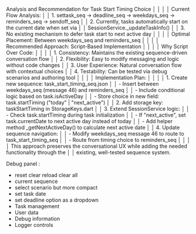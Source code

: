 Analysis and Recommendation for Task Start Timing Choice                                        │
     │                                                                                                 │
     │ Current Flow Analysis:                                                                          │
     │ 1. settask_seq → deadline_seq → weekdays_seq → reminders_seq → sendoff_seq                      │
     │ 2. Currently, tasks automatically start on the current date when set via                        │
     │ SessionService._updateTaskInfo()                                                                │
     │ 3. No existing mechanism to defer task start to next active day                                 │
     │                                                                                                 │
     │ Optimal Placement: Between weekdays_seq and reminders_seq                                       │
     │                                                                                                 │
     │ Recommended Approach: Script-Based Implementation                                               │
     │                                                                                                 │
     │ Why Script Over Code:                                                                           │
     │                                                                                                 │
     │ 1. Consistency: Maintains the existing sequence-driven conversation flow                        │
     │ 2. Flexibility: Easy to modify messaging and logic without code changes                         │
     │ 3. User Experience: Natural conversation flow with contextual choices                           │
     │ 4. Testability: Can be tested via debug scenarios and authoring tool                            │
     │                                                                                                 │
     │ Implementation Plan:                                                                            │
     │                                                                                                 │
     │ 1. Create new sequence: task_start_timing_seq.json                                              │
     │   - Insert between weekdays_seq (message 46) and reminders_seq                                  │
     │   - Include conditional logic based on task.isActiveDay                                         │
     │   - Store choice in new field: task.startTiming ("today" | "next_active")                       │
     │ 2. Add storage key: taskStartTiming in StorageKeys.dart                                         │
     │ 3. Extend SessionService logic:                                                                 │
     │   - Check task.startTiming during task initialization                                           │
     │   - If "next_active", set task.currentDate to next active day instead of today                  │
     │   - Add helper method _getNextActiveDay() to calculate next active date                         │
     │ 4. Update sequence navigation:                                                                  │
     │   - Modify weekdays_seq message 46 to route to task_start_timing_seq                            │
     │   - Route from timing choice to reminders_seq                                                   │
     │                                                                                                 │
     │ This approach preserves the conversational UX while adding the needed functionality through the │
     │ existing, well-tested sequence system. 



Debug panel :
- reset clear reload clear all
- current sequence
- select scenario but more compact
- set task date
- set deadline option as a dropdown
- Task management
- User data
- Debug information
- Logger controls
